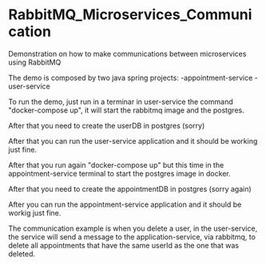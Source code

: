 # RabbitMQ_Microservices_Communication
Demonstration on how to make communications between microservices using RabbitMQ


The demo is composed by two java spring projects:
-appointment-service
-user-service


To run the demo, just run in a terminar in user-service the command "docker-compose up", it will start the rabbitmq image and the postgres. 

After that you need to create the userDB in postgres (sorry)

After that you can run the user-service application and it should be working just fine.

After that you run again "docker-compose up" but this time in the appointment-service terminal to start the postgres image in docker. 

After that you need to create the appointmentDB in postgres (sorry again)

After you can run the appointment-service application and it should be workig just fine.

The communication example is when you delete a user, in the user-service, the service will send a message to the application-service, via rabbitmq, to delete all appointments that have the same userId as the one that was deleted.